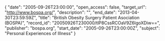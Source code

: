 {
  "date": "2005-09-26T23:00:00", 
  "open_access": false, 
  "target_url": "http://www.bospa.org/", 
  "description": "", 
  "end_date": "2013-04-30T23:59:59Z", 
  "title": "British Obesity Surgery Patient Asociation (BOSPA)", 
  "record_id": "20050926T230000/tlP8CssRCOaV9Z6IgoXDiw==", 
  "publisher": "bospa.org", 
  "start_date": "2005-09-26T23:00:00Z", 
  "subject": "Personal Experiences of Illness"
}

